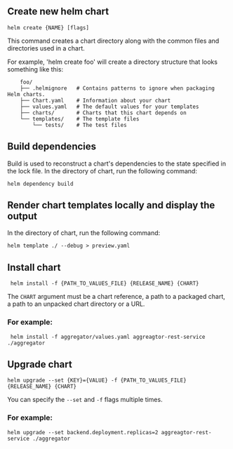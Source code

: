 ## Create new helm chart
```shell
helm create {NAME} [flags]
```

This command creates a chart directory along with the common files and
directories used in a chart.

For example, 'helm create foo' will create a directory structure that looks
something like this:
```
    foo/
    ├── .helmignore   # Contains patterns to ignore when packaging Helm charts.
    ├── Chart.yaml    # Information about your chart
    ├── values.yaml   # The default values for your templates
    ├── charts/       # Charts that this chart depends on
    └── templates/    # The template files
        └── tests/    # The test files
```

## Build dependencies
Build is used to reconstruct a chart's dependencies to the state specified in the lock file. 
In the directory of chart, run the following command:
```shell
helm dependency build
```

## Render chart templates locally and display the output
In the directory of chart, run the following command:
```shell
helm template ./ --debug > preview.yaml
```

## Install chart
```shell
 helm install -f {PATH_TO_VALUES_FILE} {RELEASE_NAME} {CHART}
```
The `CHART` argument must be a chart reference, a path to a packaged chart, a path to an unpacked chart directory or a URL.

### For example:
```shell
 helm install -f aggregator/values.yaml aggreagtor-rest-service ./aggregator
```

## Upgrade chart
```shell
helm upgrade --set {KEY}={VALUE} -f {PATH_TO_VALUES_FILE} {RELEASE_NAME} {CHART}
```
You can specify the `--set` and `-f` flags multiple times.

### For example:
```shell
helm upgrade --set backend.deployment.replicas=2 aggreagtor-rest-service ./aggregator
```